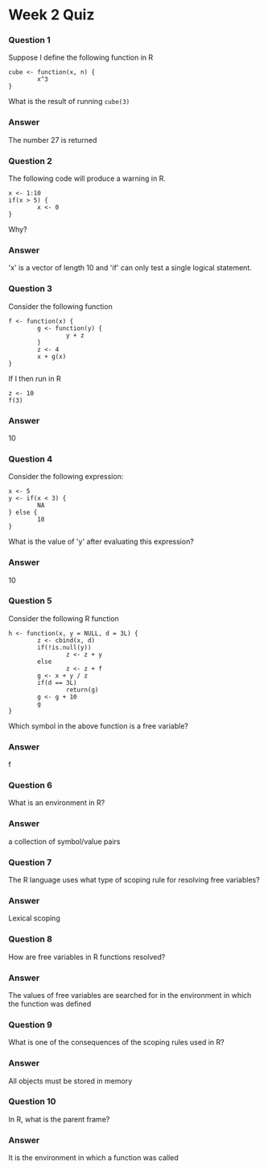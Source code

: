 # Week 2 Quiz

### Question 1
Suppose I define the following function in R

```
cube <- function(x, n) {
        x^3
}
```
What is the result of running
`cube(3)`
### Answer
The number 27 is returned

### Question 2
The following code will produce a warning in R.
```
x <- 1:10
if(x > 5) {
        x <- 0
}
```
Why?
### Answer
'x' is a vector of length 10 and 'if' can only test a single logical statement.

### Question 3
Consider the following function
```
f <- function(x) {
        g <- function(y) {
                y + z
        }
        z <- 4
        x + g(x)
}
```
If I then run in R
```
z <- 10
f(3)
```
### Answer
10

### Question 4
Consider the following expression:
```
x <- 5
y <- if(x < 3) {
        NA
} else {
        10
}
```
What is the value of 'y' after evaluating this expression?
### Answer
10

### Question 5
Consider the following R function
```
h <- function(x, y = NULL, d = 3L) {
        z <- cbind(x, d)
        if(!is.null(y))
                z <- z + y
        else
                z <- z + f
        g <- x + y / z
        if(d == 3L)
                return(g)
        g <- g + 10
        g
}
```
Which symbol in the above function is a free variable?
### Answer
f

### Question 6
What is an environment in R?
### Answer
a collection of symbol/value pairs

### Question 7
The R language uses what type of scoping rule for resolving free variables?
### Answer
Lexical scoping

### Question 8
How are free variables in R functions resolved?
### Answer
The values of free variables are searched for in the environment in which the function was defined

### Question 9
What is one of the consequences of the scoping rules used in R?
### Answer
All objects must be stored in memory

### Question 10
In R, what is the parent frame?
### Answer
It is the environment in which a function was called
